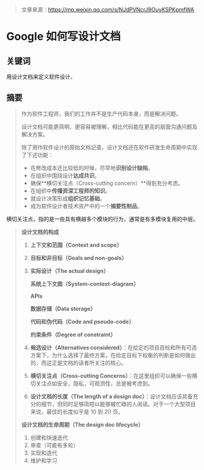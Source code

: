 > 文章来源：https://mp.weixin.qq.com/s/NJdPVNcrJ9OuyKSPKpmfWA

# Google 如何写设计文档

## 关键词

用设计文档来定义软件设计、



## 摘要

> 作为软件工程师，我们的工作并不是生产代码本身，而是解决问题。
>
> 设计文档可能更简明、更容易被理解，相比代码能在更高的层面沟通问题及解决方案。
>
> 除了用作软件设计的原始文档记录，设计文档还在软件研发生命周期中实现了下述功能：
>
> - 在修改成本还比较低的时候，尽早地**识别设计缺陷**。
> - 在组织中围绕设计**达成共识**。
> - 确保**横切关注点（Cross-cutting concern）**得到充分考虑。
> - 在组织中**传播资深工程师的知识**。
> - 就设计决策形成**组织记忆基础**。
> - 成为软件设计者技术资产中的一个**摘要性制品**。

横切关注点，指的是一些具有横越多个模块的行为，通常是有多模块复用的中层。

> **设计文档的构成**
>
> 1. **上下文和范围（Context and scope）**
>
> 2. **目标和非目标（Goals and non-goals）**
>
> 3. **实际设计（The actual design）**
>
>    **系统上下文图（System-context-diagram）**
>
>    **APIs**
>
>    **数据存储（Data storage）**
>
>    **代码和伪代码（Code and pseudo-code）**
>
>    **约束条件（Degree of constraint）**
>
> 4. **候选设计（Alternatives considered）**：在给定的项目目标和所有可选方案下，为什么选择了最终方案，在给定目标下权衡的判断是如何做出的，而这正是文档的读者所关注的核心。
>
> 5. **横切关注点（Cross-cutting Concerns）**：在这里组织可以确保一些横切关注点如安全，隐私，可观测性，总是被考虑到。
>
> 6. **设计文档的长度（The length of a design doc）**：设计文档应该具备充分的细节，但同时足够简短以能够被忙碌的人阅读。对于一个大型项目来说，最佳的长度似乎是 10 到 20 页。
>
> **设计文档的生命周期（The design doc lifecycle）**
>
> 1. 创建和快速迭代
> 2. 审查（可能有多轮）
> 3. 实现和迭代
> 4. 维护和学习

